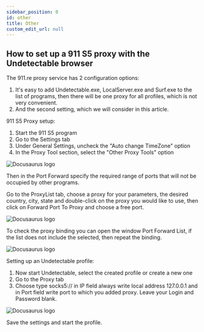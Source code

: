 ```yaml
---
sidebar_position: 0
id: other
title: Other
custom_edit_url: null
---
```


## How to set up a 911 S5 proxy with the Undetectable browser

The 911.re proxy service has 2 configuration options:

1. It's easy to add Undetectable.exe, LocalServer.exe and Surf.exe to the list of programs, then there will be one proxy for all profiles, which is not very convenient.
2. And the second setting, which we will consider in this article.

911 S5 Proxy setup:

1. Start the 911 S5 program
2. Go to the Settings tab
3. Under General Settings, uncheck the "Auto change TimeZone" option
4. In the Proxy Tool section, select the "Other Proxy Tools" option

![Docusaurus logo](/img/proxies-911/proxies-911-1.png)

Then in the Port Forward specify the required range of ports that will not be occupied by other programs.

Go to the ProxyList tab, choose a proxy for your parameters, the desired country, city, state and double-click on the proxy you would like to use, then click on Forward Port To Proxy and choose a free port.

![Docusaurus logo](/img/proxies-911/proxies-911-2.png)

To check the proxy binding you can open the window Port Forward List, if the list does not include the selected, then repeat the binding.

![Docusaurus logo](/img/proxies-911/proxies-911-3.png)

Setting up an Undetectable profile:

1. Now start Undetectable, select the created profile or create a new one
2. Go to the Proxy tab
3. Choose type socks5:// in IP field always write local address 127.0.0.1 and in Port field write port to which you added proxy. Leave your Login and Password blank.

![Docusaurus logo](/img/proxies-911/proxies-911-4.jpg)

Save the settings and start the profile.